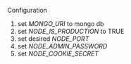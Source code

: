 Configuration


1. set _MONGO_URI_ to mongo db
2. set _NODE_IS_PRODUCTION_ to TRUE
3. set desired _NODE_PORT_
4. set _NODE_ADMIN_PASSWORD_
5. set _NODE_COOKIE_SECRET_
